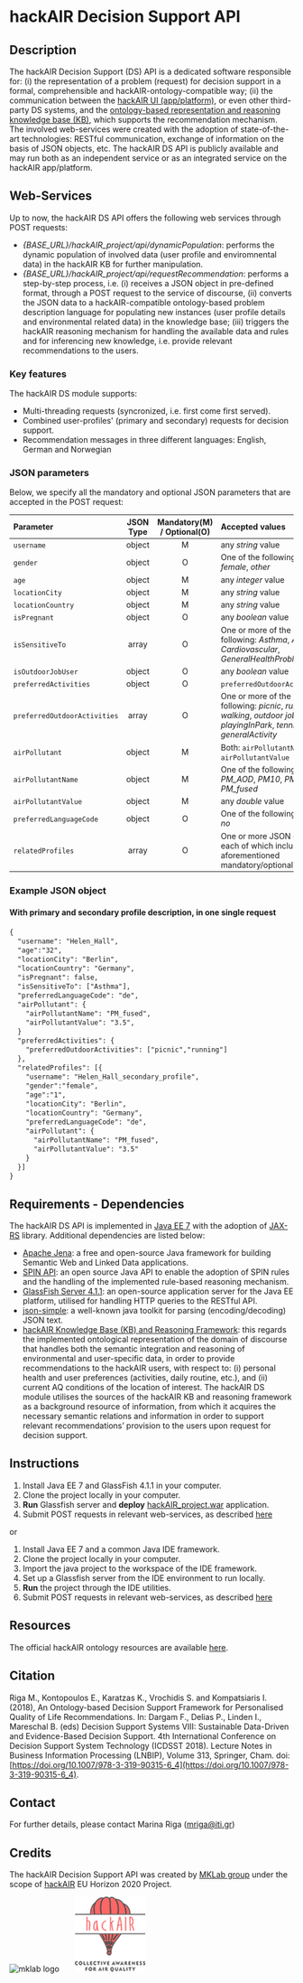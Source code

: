 # hackAIR Decision Support API


## Description
The hackAIR Decision Support (DS) API is a dedicated software responsible for: (i) the representation of a problem (request) for decision support in a formal, comprehensible and hackAIR-ontology-compatible way; (ii) the communication between the <a href="https://platform.hackair.eu/" target="_blank">hackAIR UI (app/platform)</a>, or even other third-party DS systems, and the <a href="http://mklab.iti.gr/project/hackair-ontologies" target="_blank">ontology-based representation and reasoning knowledge base (KB)</a>, which supports the recommendation mechanism. The involved web-services were created with the adoption of state-of-the-art technologies: RESTful communication, exchange of information on the basis of JSON objects, etc. The hackAIR DS API is publicly available and may run both as an independent service or as an integrated service on the hackAIR app/platform. 


## Web-Services
Up to now, the hackAIR DS API offers the following web services through POST requests:
* _{BASE_URL}/hackAIR_project/api/dynamicPopulation_: performs the dynamic population of involved data (user profile and enviromnental data) in the hackAIR KB for further manipulation.
* _{BASE_URL}/hackAIR_project/api/requestRecommendation_: performs a step-by-step process, i.e. (i) receives a JSON object in pre-defined format, through a POST request to the service of discourse, (ii) converts the JSON data to a hackAIR-compatible ontology-based problem description language for populating new instances (user profile details and environmental related data) in the knowledge base; (iii) triggers the hackAIR reasoning mechanism for handling the available data and rules and for inferencing new knowledge, i.e. provide relevant recommendations to the users. 


### Key features 
The hackAIR DS module supports:
* Multi-threading requests (syncronized, i.e. first come first served). 
* Combined user-profiles' (primary and secondary) requests for decision support.
* Recommendation messages in three different languages: English, German and Norwegian


### JSON parameters
Below, we specify all the mandatory and optional JSON parameters that are accepted in the POST request:

Parameter | JSON Type | Mandatory(M) / Optional(O) | Accepted values
:--- | :---: | :---: | :---
`username` | object | M | any *string* value
`gender` | object | O | One of the following: *male*, *female*, *other*
`age` | object | M | any *integer* value
`locationCity` | object | M | any *string* value
`locationCountry` | object | M | any *string* value
`isPregnant` | object | O | any *boolean* value
`isSensitiveTo` | array | O | One or more of the following: *Asthma*, *Allergy*, *Cardiovascular*, *GeneralHealthProblem*
`isOutdoorJobUser` | object | O | any *boolean* value
`preferredActivities` | object | O | `preferredOutdoorActivities`
`preferredOutdoorActivities` | array | O | One or more of the following: *picnic*, *running*, *walking*, *outdoor job*, *biking*, *playingInPark*, *tennis*, *generalActivity*
`airPollutant` | object | M | Both: `airPollutantName`, `airPollutantValue`
`airPollutantName` | object | M | One of the following: *PM_AOD*, *PM10*, *PM2_5*, *PM_fused*
`airPollutantValue` | object | M | any *double* value
`preferredLanguageCode` | object | O | One of the following: *en*, *de*, *no*
`relatedProfiles` | array | O | One or more JSON objects, each of which includes the aforementioned mandatory/optional fields.


### Example JSON object

#### With primary and secondary profile description, in one single request

```
{
  "username": "Helen_Hall",
  "age":"32", 
  "locationCity": "Berlin",
  "locationCountry": "Germany",
  "isPregnant": false,
  "isSensitiveTo": ["Asthma"],
  "preferredLanguageCode": "de",
  "airPollutant": {
    "airPollutantName": "PM_fused",
    "airPollutantValue": "3.5",
  }
  "preferredActivities": {
    "preferredOutdoorActivities": ["picnic","running"]
  },
  "relatedProfiles": [{
    "username": "Helen_Hall_secondary_profile",
    "gender":"female",
    "age":"1", 
    "locationCity": "Berlin",
    "locationCountry": "Germany",
    "preferredLanguageCode": "de",
    "airPollutant": {
      "airPollutantName": "PM_fused",
      "airPollutantValue": "3.5"
    }
  }]
}
```


## Requirements - Dependencies
The hackAIR DS API is implemented in [Java EE 7](https://docs.oracle.com/javaee/7/index.html) with the adoption of [JAX-RS](http://docs.oracle.com/javaee/6/api/javax/ws/rs/package-summary.html) library. Additional dependencies are listed below:
* [Apache Jena](https://jena.apache.org/): a free and open-source Java framework for building Semantic Web and Linked Data applications.
* [SPIN API](http://topbraid.org/spin/api/): an open source Java API to enable the adoption of SPIN rules and the handling of the implemented rule-based reasoning mechanism. 
* [GlassFish Server 4.1.1](http://www.oracle.com/technetwork/middleware/glassfish/overview/index.html): an open-source application server for the Java EE platform, utilised for handling HTTP queries to the RESTful API.
* [json-simple](https://github.com/fangyidong/json-simple): a well-known java toolkit for parsing (encoding/decoding) JSON text.
* [hackAIR Knowledge Base (KB) and Reasoning Framework](http://mklab.iti.gr/project/hackair-ontologies): this regards the implemented ontological representation of the domain of discourse that handles both the semantic integration and reasoning of environmental and user-specific data, in order to provide recommendations to the hackAIR users, with respect to: (i) personal health and user preferences (activities, daily routine, etc.), and (ii) current AQ conditions of the location of interest. The hackAIR DS module utilises the sources of the hackAIR KB and reasoning framework as a background resource of information, from which it acquires the necessary semantic relations and information in order to support relevant recommendations’ provision to the users upon request for decision support. 


## Instructions
1. Install Java EE 7 and GlassFish 4.1.1 in your computer.
2. Clone the project locally in your computer.
3. **Run** Glassfish server and **deploy** [hackAIR_project.war](hackAIR_project/target) application.
4. Submit POST requests in relevant web-services, as described [here](https://github.com/MKLab-ITI/hackair-decision-support-api#web-services)

or

1. Install Java EE 7 and a common Java IDE framework.
2. Clone the project locally in your computer.
3. Import the java project to the workspace of the IDE framework.
4. Set up a Glassfish server from the IDE environment to run locally.
5. **Run** the project through the IDE utilities.
6. Submit POST requests in relevant web-services, as described [here](https://github.com/MKLab-ITI/hackair-decision-support-api#web-services)


## Resources
The official hackAIR ontology resources are available [here](http://mklab.iti.gr/project/hackair-ontologies).


## Citation
Riga M., Kontopoulos E., Karatzas K., Vrochidis S. and Kompatsiaris I. (2018), An Ontology-based Decision Support Framework for Personalised Quality of Life Recommendations. In: Dargam F., Delias P., Linden I., Mareschal B. (eds) Decision Support Systems VIII: Sustainable Data-Driven and Evidence-Based Decision Support. 4th International Conference on Decision Support System Technology (ICDSST 2018). Lecture Notes in Business Information Processing (LNBIP), Volume 313, Springer, Cham. doi: [https://doi.org/10.1007/978-3-319-90315-6_4](https://doi.org/10.1007/978-3-319-90315-6_4).


## Contact
For further details, please contact Marina Riga (mriga@iti.gr)


## Credits
The hackAIR Decision Support API was created by <a href="http://mklab.iti.gr/" target="_blank">MKLab group</a> under the scope of <a href="http://www.hackair.eu/" target="_blank">hackAIR</a> EU Horizon 2020 Project.


![mklab logo](http://mklab.iti.gr/prophet/_static/mklab_logo.png) &nbsp; &nbsp; &nbsp; <img src="./images/hackAir_logo_RGB.png" alt="hackAIR logo" width="125" height="133">
